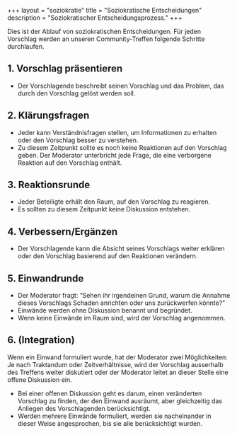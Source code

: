 +++
layout = "soziokratie"
title = "Soziokratische Entscheidungen"
description = "Soziokratischer Entscheidungsprozess."
+++

Dies ist der Ablauf von soziokratischen Entscheidungen. Für jeden Vorschlag werden an unseren Community-Treffen folgende Schritte durchlaufen.


## 1. Vorschlag präsentieren

* Der Vorschlagende beschreibt seinen Vorschlag und das Problem, das durch den Vorschlag gelöst werden soll.


## 2. Klärungsfragen

* Jeder kann Verständnisfragen stellen, um Informationen zu erhalten oder den Vorschlag besser zu verstehen.
* Zu diesem Zeitpunkt sollte es noch keine Reaktionen auf den Vorschlag geben. Der Moderator unterbricht jede Frage, die eine verborgene Reaktion auf den Vorschlag enthält.


## 3. Reaktionsrunde

* Jeder Beteiligte erhält den Raum, auf den Vorschlag zu reagieren.
* Es sollten zu diesem Zeitpunkt keine Diskussion entstehen.


## 4. Verbessern/Ergänzen

* Der Vorschlagende kann die Absicht seines Vorschlags weiter erklären oder den Vorschlag basierend auf den Reaktionen verändern.


## 5. Einwandrunde

* Der Moderator fragt: “Sehen ihr irgendeinen Grund, warum die Annahme dieses Vorschlags Schaden anrichten oder uns zurückwerfen könnte?”
* Einwände werden ohne Diskussion benannt und begründet.
* Wenn keine Einwände im Raum sind, wird der Vorschlag angenommen.


## 6. (Integration)

Wenn ein Einwand formuliert wurde, hat der Moderator zwei Möglichkeiten: Je nach Traktandum oder Zeitverhältnisse, wird der Vorschlag ausserhalb des Treffens weiter diskutiert oder der Moderator leitet an dieser Stelle eine offene Diskussion ein.

* Bei einer offenen Diskussion geht es darum, einen veränderten Vorschlag zu finden, der den Einwand ausräumt, aber gleichzeitig das Anliegen des Vorschlagenden berücksichtigt.
* Werden mehrere Einwände formuliert, werden sie nacheinander in dieser Weise angesprochen, bis sie alle berücksichtigt wurden.
